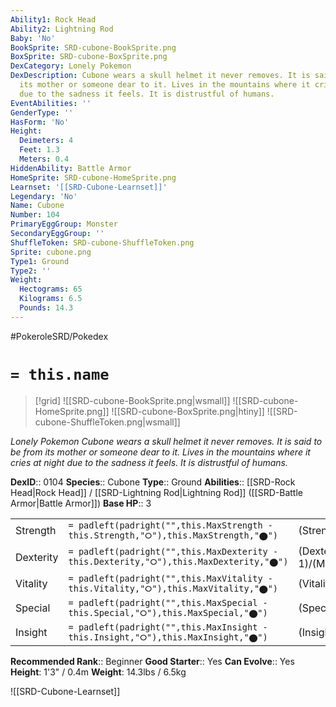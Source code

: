 ```yaml
---
Ability1: Rock Head
Ability2: Lightning Rod
Baby: 'No'
BookSprite: SRD-cubone-BookSprite.png
BoxSprite: SRD-cubone-BoxSprite.png
DexCategory: Lonely Pokemon
DexDescription: Cubone wears a skull helmet it never removes. It is said to be from
  its mother or someone dear to it. Lives in the mountains where it cries at night
  due to the sadness it feels. It is distrustful of humans.
EventAbilities: ''
GenderType: ''
HasForm: 'No'
Height:
  Deimeters: 4
  Feet: 1.3
  Meters: 0.4
HiddenAbility: Battle Armor
HomeSprite: SRD-cubone-HomeSprite.png
Learnset: '[[SRD-Cubone-Learnset]]'
Legendary: 'No'
Name: Cubone
Number: 104
PrimaryEggGroup: Monster
SecondaryEggGroup: ''
ShuffleToken: SRD-cubone-ShuffleToken.png
Sprite: cubone.png
Type1: Ground
Type2: ''
Weight:
  Hectograms: 65
  Kilograms: 6.5
  Pounds: 14.3
---
```


#PokeroleSRD/Pokedex

# `= this.name`

> [!grid]
> ![[SRD-cubone-BookSprite.png|wsmall]]
> ![[SRD-cubone-HomeSprite.png]]
> ![[SRD-cubone-BoxSprite.png|htiny]]
> ![[SRD-cubone-ShuffleToken.png|wsmall]]


*Lonely Pokemon*
*Cubone wears a skull helmet it never removes. It is said to be from its mother or someone dear to it. Lives in the mountains where it cries at night due to the sadness it feels. It is distrustful of humans.*

**DexID**:: 0104
**Species**:: Cubone
**Type**:: Ground
**Abilities**:: [[SRD-Rock Head|Rock Head]] / [[SRD-Lightning Rod|Lightning Rod]] ([[SRD-Battle Armor|Battle Armor]])
**Base HP**:: 3

|           |                                                                                        |                                          |
| --------- | -------------------------------------------------------------------------------------- | ---------------------------------------- |
| Strength  | `= padleft(padright("",this.MaxStrength - this.Strength,"⭘"),this.MaxStrength,"⬤")`    | (Strength::2)/(MaxStrength::4)   |
| Dexterity | `= padleft(padright("",this.MaxDexterity - this.Dexterity,"⭘"),this.MaxDexterity,"⬤")` | (Dexterity:: 1)/(MaxDexterity::3) |
| Vitality  | `= padleft(padright("",this.MaxVitality - this.Vitality,"⭘"),this.MaxVitality,"⬤")`    | (Vitality::3)/(MaxVitality::6)   |
| Special   | `= padleft(padright("",this.MaxSpecial - this.Special,"⭘"),this.MaxSpecial,"⬤")`       | (Special::2)/(MaxSpecial::4)     |
| Insight   | `= padleft(padright("",this.MaxInsight - this.Insight,"⭘"),this.MaxInsight,"⬤")`       | (Insight::2)/(MaxInsight::4)     |


**Recommended Rank**:: Beginner
**Good Starter**:: Yes
**Can Evolve**:: Yes
**Height**: 1'3" / 0.4m
**Weight**: 14.3lbs / 6.5kg

![[SRD-Cubone-Learnset]]